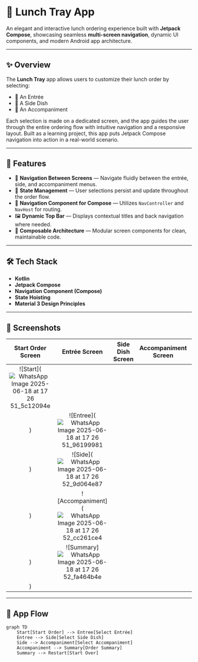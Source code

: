 # 🥗 Lunch Tray App

An elegant and interactive lunch ordering experience built with **Jetpack Compose**, showcasing seamless **multi-screen navigation**, dynamic UI components, and modern Android app architecture.

---

## ✨ Overview

The **Lunch Tray** app allows users to customize their lunch order by selecting:

- 🥘 An Entrée  
- 🍟 A Side Dish  
- 🥤 An Accompaniment  

Each selection is made on a dedicated screen, and the app guides the user through the entire ordering flow with intuitive navigation and a responsive layout. Built as a learning project, this app puts Jetpack Compose navigation into action in a real-world scenario.

---

## 🚀 Features

- 🔁 **Navigation Between Screens** — Navigate fluidly between the entrée, side, and accompaniment menus.
- 🎯 **State Management** — User selections persist and update throughout the order flow.
- 🧭 **Navigation Component for Compose** — Utilizes `NavController` and `NavHost` for routing.
- 🖼️ **Dynamic Top Bar** — Displays contextual titles and back navigation where needed.
- 🧪 **Composable Architecture** — Modular screen components for clean, maintainable code.

---

## 🛠️ Tech Stack

- **Kotlin**
- **Jetpack Compose**
- **Navigation Component (Compose)**
- **State Hoisting**
- **Material 3 Design Principles**

---

## 📸 Screenshots

| Start Order Screen | Entrée Screen | Side Dish Screen | Accompaniment Screen | Summary |
|:------------------:|:-------------:|:----------------:|:---------------------:|:-------:|
|![Start](![WhatsApp Image 2025-06-18 at 17 26 51_5c12094e](https://github.com/user-attachments/assets/d0843eb5-b7c2-4a36-a797-de354069dcd0)
)| ![Entree](![WhatsApp Image 2025-06-18 at 17 26 51_96199981](https://github.com/user-attachments/assets/a37de93f-0d0f-41e3-9224-02f3354dad03)
) | ![Side](![WhatsApp Image 2025-06-18 at 17 26 52_9d064e87](https://github.com/user-attachments/assets/055f3224-15c1-4b7b-9c0f-73b3bbb839d1)
) | ![Accompaniment](![WhatsApp Image 2025-06-18 at 17 26 52_cc261ce4](https://github.com/user-attachments/assets/ce5e0ae2-156e-48b6-94db-932854a8476c)
) | ![Summary]![WhatsApp Image 2025-06-18 at 17 26 52_fa464b4e](https://github.com/user-attachments/assets/76060021-d451-4336-97d1-a5caa952f9a9)
) |

---

## 🧩 App Flow

```mermaid
graph TD
    Start[Start Order] --> Entree[Select Entrée]
    Entree --> Side[Select Side Dish]
    Side --> Accompaniment[Select Accompaniment]
    Accompaniment --> Summary[Order Summary]
    Summary --> Restart[Start Over]

